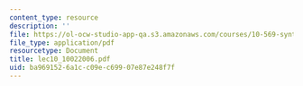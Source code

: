 ```yaml
---
content_type: resource
description: ''
file: https://ol-ocw-studio-app-qa.s3.amazonaws.com/courses/10-569-synthesis-of-polymers-fall-2006/ba9691526a1cc09ec69907e87e248f7f_lec10_10022006.pdf
file_type: application/pdf
resourcetype: Document
title: lec10_10022006.pdf
uid: ba969152-6a1c-c09e-c699-07e87e248f7f
---
```

